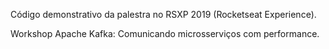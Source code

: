 Código demonstrativo da palestra no RSXP 2019 (Rocketseat Experience).

Workshop Apache Kafka: Comunicando microsserviços com performance.
